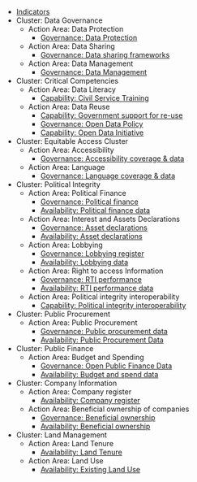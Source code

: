 * [Indicators](index.md)
* Cluster: Data Governance 
    * Action Area: Data Protection
        * [Governance: Data Protection](../indicators/G.GOVERNANCE.DPL.md)
    * Action Area: Data Sharing  
        * [Governance: Data sharing frameworks](../indicators/G.GOVERNANCE.DATASHARING.md)
    * Action Area: Data Management
        * [Governance: Data Management](../indicators/G.GOVERNANCE.DATAMANAGE.md)
* Cluster: Critical Competencies 
    * Action Area: Data Literacy
        * [Capability: Civil Service Training](../indicators/C.CAPABILITIES.TRAIN.md)
    * Action Area: Data Reuse
        * [Capability: Government support for re-use](../indicators/C.CAPABILITIES.GOVSUPPORT.md)
        * [Governance: Open Data Policy](../indicators/G.GOVERNANCE.ODPOLICY.md)
        * [Capability: Open Data Initiative](../indicators/C.CAPABILITIES.ODINIT.md)
* Cluster: Equitable Access Cluster 
    * Action Area: Accessibility
        * [Governance: Accessibility coverage & data](../indicators/G.GOVERNANCE.ACCESSIBILITY.md)
    * Action Area: Language
        * [Governance: Language coverage & data](../indicators/G.GOVERNANCE.LANG.md)
* Cluster: Political Integrity
    * Action Area: Political Finance
        * [Governance: Political finance](../indicators/G.PI.POLFIN.md)
        * [Availability: Political finance data ](../indicators/A.PI.POLFIN.md)
    * Action Area: Interest and Assets Declarations
        * [Governance: Asset declarations](../indicators/G.PI.IAD.md)
        * [Availability: Asset declarations](../indicators/A.PI.IAD.md)
    * Action Area: Lobbying   
        * [Governance: Lobbying register](../indicators/G.PI.LOBBY.md)
        * [Availability: Lobbying data](../indicators/A.PI.LOBBY.md)
    * Action Area: Right to access Information
        * [Governance: RTI performance](../indicators/G.PI.RTI.md)
        * [Availability: RTI performance data](../indicators/A.PI.RTI.md)
    * Action Area: Political integrity interoperability
        * [Capability: Political integrity interoperability](../indicators/C.PI.INTEROP.md)
* Cluster: Public Procurement 
    * Action Area: Public Procurement 
        * [Governance: Public procurement data](../indicators/G.PROCUREMENT.OC.md)
        * [Availability: Public Procurement Data](../indicators/A.PROCUREMENT.OC.md)
* Cluster: Public Finance 
    * Action Area: Budget and Spending
        * [Governance: Open Public Finance Data](../indicators/G.PF.PUB-FINANCE.md)
        * [Availability: Budget and spend data](../indicators/A.PF.BUDGETSPEND.md)
* Cluster: Company Information
    * Action Area: Company register
        * [Availability: Company register](../indicators/A.COMPANY.REG.md)
    * Action Area: Beneficial ownership of companies
        * [Governance: Beneficial ownership](../indicators/G.COMPANY.BOT.md)
        * [Availability: Beneficial ownership ](../indicators/A.COMPANY.BOT.md)
* Cluster: Land Management
    * Action Area: Land Tenure
        * [Availability: Land Tenure](../indicators/A.LAND.TENURE.md)
    * Action Area: Land Use
        * [Availability: Existing Land Use](../indicators/A.LAND.ELU.md)